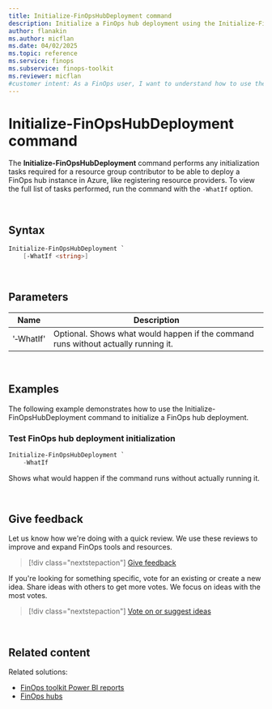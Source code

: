```yaml
---
title: Initialize-FinOpsHubDeployment command
description: Initialize a FinOps hub deployment using the Initialize-FinOpsHubDeployment command in the FinOpsToolkit module.
author: flanakin
ms.author: micflan
ms.date: 04/02/2025
ms.topic: reference
ms.service: finops
ms.subservice: finops-toolkit
ms.reviewer: micflan
#customer intent: As a FinOps user, I want to understand how to use the what Initialize-FinOpsHubDeployment command in the FinOpsToolkit module.
---
```


<!-- markdownlint-disable-next-line MD025 -->
# Initialize-FinOpsHubDeployment command

The **Initialize-FinOpsHubDeployment** command performs any initialization tasks required for a resource group contributor to be able to deploy a FinOps hub instance in Azure, like registering resource providers. To view the full list of tasks performed, run the command with the `-WhatIf` option.

<br>

## Syntax

```powershell
Initialize-FinOpsHubDeployment `
    [-WhatIf <string>]
```

<br>

## Parameters

| Name      | Description                                                                        |
| --------- | ---------------------------------------------------------------------------------- |
| '‑WhatIf' | Optional. Shows what would happen if the command runs without actually running it. |

<br>

## Examples

The following example demonstrates how to use the Initialize-FinOpsHubDeployment command to initialize a FinOps hub deployment.

### Test FinOps hub deployment initialization

```powershell
Initialize-FinOpsHubDeployment `
    -WhatIf
```

Shows what would happen if the command runs without actually running it.

<br>

## Give feedback

Let us know how we're doing with a quick review. We use these reviews to improve and expand FinOps tools and resources.

> [!div class="nextstepaction"]
> [Give feedback](https://portal.azure.com/#view/HubsExtension/InProductFeedbackBlade/extensionName/FinOpsToolkit/cesQuestion/How%20easy%20or%20hard%20is%20it%20to%20use%20the%20FinOps%20toolkit%20PowerShell%20module%3F/cvaQuestion/How%20valuable%20are%20the%20FinOps%20toolkit%20PowerShell%20module%3F/surveyId/FTK0.10/bladeName/PowerShell/featureName/Hubs.InitDeployment)

If you're looking for something specific, vote for an existing or create a new idea. Share ideas with others to get more votes. We focus on ideas with the most votes.

> [!div class="nextstepaction"]
> [Vote on or suggest ideas](https://github.com/microsoft/finops-toolkit/issues?q=is%3Aissue%20is%3Aopen%20label%3A%22Tool%3A%20PowerShell%22%20sort%3A"reactions-%2B1-desc")

<br>

## Related content

Related solutions:

- [FinOps toolkit Power BI reports](../../power-bi/reports.md)
- [FinOps hubs](../../hubs/finops-hubs-overview.md)


<br>
